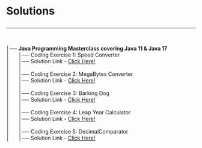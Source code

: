 <h1>Solutions<hr></h1><br>
│── <b>Java Programming Masterclass covering Java 11 & Java 17</b><br>
│ &nbsp&nbsp&nbsp&nbsp │── Coding Exercise 1: Speed Converter<br>
│ &nbsp&nbsp&nbsp&nbsp │── Solution Link - <a href="https://github.com/Abhijeet-Anand-01/Masterclass/blob/master/Java%20Programming%20Masterclass%20covering%20Java%2011%20%26%20Java%2017/Coding%20Exercise%201:%20Speed%20Converter.java">Click Here!</a><br>
│ &nbsp&nbsp&nbsp&nbsp │<br>
│ &nbsp&nbsp&nbsp&nbsp │── Coding Exercise 2: MegaBytes Converter<br>
│ &nbsp&nbsp&nbsp&nbsp │── Solution Link - <a href="https://github.com/Abhijeet-Anand-01/Masterclass/blob/master/Java%20Programming%20Masterclass%20covering%20Java%2011%20%26%20Java%2017/Coding%20Exercise%202:%20MegaBytes%20Converter.java">Click Here!</a><br>
│ &nbsp&nbsp&nbsp&nbsp │<br>
│ &nbsp&nbsp&nbsp&nbsp │── Coding Exercise 3: Barking Dog<br>
│ &nbsp&nbsp&nbsp&nbsp │── Solution Link - <a href="https://github.com/Abhijeet-Anand-01/Masterclass/blob/master/Java%20Programming%20Masterclass%20covering%20Java%2011%20%26%20Java%2017/Coding%20Exercise%203:%20Barking%20Dog.java">Click Here!</a><br>
│ &nbsp&nbsp&nbsp&nbsp │<br>
│ &nbsp&nbsp&nbsp&nbsp │── Coding Exercise 4: Leap Year Calculator<br>
│ &nbsp&nbsp&nbsp&nbsp │── Solution Link - <a href="https://github.com/Abhijeet-Anand-01/Masterclass/blob/master/Java%20Programming%20Masterclass%20covering%20Java%2011%20%26%20Java%2017/Coding%20Exercise%204:%20Leap%20Year%20Calculator.java">Click Here!</a><br>
│ &nbsp&nbsp&nbsp&nbsp │<br>
│ &nbsp&nbsp&nbsp&nbsp │── Coding Exercise 5: DecimalComparator<br>
│ &nbsp&nbsp&nbsp&nbsp │── Solution Link - <a href="https://github.com/Abhijeet-Anand-01/Masterclass/blob/master/Java%20Programming%20Masterclass%20covering%20Java%2011%20%26%20Java%2017/Coding%20Exercise%205:%20DecimalComparator.java">Click Here!</a><br>
